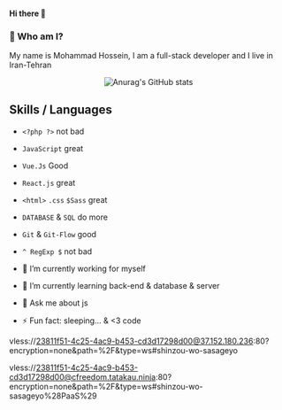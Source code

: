 #### Hi there 👋
### 🔭 Who am I?
My name is Mohammad Hossein, I am a full-stack developer and I live in Iran-Tehran
 <P align="center"
      
![Anurag's GitHub stats](https://github-readme-stats.vercel.app/api?username=mamdk&show_icons=true&theme=radical)
 </P>

## Skills / Languages

- `<?php ?>` not bad
- `JavaScript` great
- `Vue.Js` Good
- `React.js` great
- `<html>` `.css` `$Sass` great
-   `DATABASE`  &  `SQL`  do more
-   `Git`  &  `Git-Flow`  good
-   `^ RegExp $`  not bad
  
- 🔭 I’m currently working for myself
- 🌱 I’m currently learning back-end & database & server
- 💬 Ask me about js
- ⚡ Fun fact: sleeping... & <3 code

 vless://23811f51-4c25-4ac9-b453-cd3d17298d00@37.152.180.236:80?encryption=none&path=%2F&type=ws#shinzou-wo-sasageyo

vless://23811f51-4c25-4ac9-b453-cd3d17298d00@cfreedom.tatakau.ninja:80?encryption=none&path=%2F&type=ws#shinzou-wo-sasageyo%28PaaS%29
